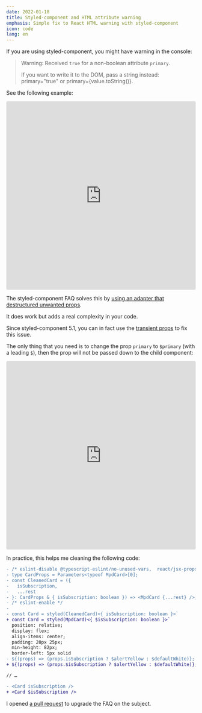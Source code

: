 ```yaml
---
date: 2022-01-18
title: Styled-component and HTML attribute warning
emphasis: Simple fix to React HTML warning with styled-component
icon: code
lang: en
---
```


If you are using styled-component, you might have warning in the console:

> Warning: Received `true` for a non-boolean attribute `primary`.
>
> If you want to write it to the DOM, pass a string instead: primary="true" or primary={value.toString()}.

See the following example:

<iframe src="https://codesandbox.io/embed/styled-component-transient-props-example-1fr1p?expanddevtools=1&fontsize=14&hidenavigation=1&theme=dark"
     style="width:100%; height:500px; border:0; border-radius: 4px; overflow:hidden;"
     title="Styled-component transient props example"
     allow="accelerometer; ambient-light-sensor; camera; encrypted-media; geolocation; gyroscope; hid; microphone; midi; payment; usb; vr; xr-spatial-tracking"
     sandbox="allow-forms allow-modals allow-popups allow-presentation allow-same-origin allow-scripts"
   ></iframe>
   
The styled-component FAQ solves this by [using an adapter that destructured unwanted props](https://styled-components.com/docs/faqs#why-am-i-getting-html-attribute-warnings).

It does work but adds a real complexity in your code.

Since styled-component 5.1, you can in fact use the [transient props](https://styled-components.com/docs/api#transient-props) to fix this issue.

The only thing that you need is to change the prop `primary` to `$primary` (with a leading `$`), then the prop will not be passed down to the child component:

<iframe src="https://codesandbox.io/embed/styled-component-transient-props-example-fixed-lhk7m?expanddevtools=1&fontsize=14&hidenavigation=1&theme=dark"
     style="width:100%; height:500px; border:0; border-radius: 4px; overflow:hidden;"
     title="Styled-component transient props example fixed"
     allow="accelerometer; ambient-light-sensor; camera; encrypted-media; geolocation; gyroscope; hid; microphone; midi; payment; usb; vr; xr-spatial-tracking"
     sandbox="allow-forms allow-modals allow-popups allow-presentation allow-same-origin allow-scripts"
></iframe>


In practice, this helps me cleaning the following code:
 
```diff
- /* eslint-disable @typescript-eslint/no-unused-vars,  react/jsx-props-no-spreading */
- type CardProps = Parameters<typeof MpdCard>[0];
- const CleanedCard = ({
-   isSubscription,
-   ...rest
- }: CardProps & { isSubscription: boolean }) => <MpdCard {...rest} />;
- /* eslint-enable */
- 
- const Card = styled(CleanedCard)<{ isSubscription: boolean }>`
+ const Card = styled(MpdCard)<{ $isSubscription: boolean }>`
  position: relative;
  display: flex;
  align-items: center;
  padding: 20px 25px;
  min-height: 82px;
  border-left: 5px solid
- ${(props) => (props.isSubscription ? $alertYellow : $defaultWhite)};
+ ${(props) => (props.$isSubscription ? $alertYellow : $defaultWhite)};

// …

- <Card isSubscription />
+ <Card $isSubscription />

```

I opened [a pull request](https://github.com/styled-components/styled-components-website/pull/832) to upgrade the FAQ on the subject.

